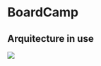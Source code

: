 # BoardCamp

## Arquitecture in use

[![](https://mermaid.ink/img/pako:eNpdUUtugzAQvYrlddIDoAapARIUdZUs7SwmeEqIsI38UVUBd6_BoSL1at5n5mnGPa20QJrQ2kB3J59nrkh4Hwy67u1hr2S7TYeL0wZqJGftHdqB7PtYjdG8n0wkYxU4rLVp0F7XQs5qkP-4glXeOi3RvPIHZlA5aBc2m9ljLxshWvwGg8_MPAoRFGtwWIMj2e1SUvaZVs7otg1546JMthOTYf2_uNNMDra6owRL3m8mJQIc3MAiGZ4zy9j50rGYBlJyNStRngBXdEPDphIaEQ7dTwqnLkQgp0koBX6Bbx2nXI3B6rswDQvRhKvTxBmPGwre6cuPqhYcPXkD4dtkJMdfG6iLwg)](https://mermaid.live/edit#pako:eNpdUUtugzAQvYrlddIDoAapARIUdZUs7SwmeEqIsI38UVUBd6_BoSL1at5n5mnGPa20QJrQ2kB3J59nrkh4Hwy67u1hr2S7TYeL0wZqJGftHdqB7PtYjdG8n0wkYxU4rLVp0F7XQs5qkP-4glXeOi3RvPIHZlA5aBc2m9ljLxshWvwGg8_MPAoRFGtwWIMj2e1SUvaZVs7otg1546JMthOTYf2_uNNMDra6owRL3m8mJQIc3MAiGZ4zy9j50rGYBlJyNStRngBXdEPDphIaEQ7dTwqnLkQgp0koBX6Bbx2nXI3B6rswDQvRhKvTxBmPGwre6cuPqhYcPXkD4dtkJMdfG6iLwg)

